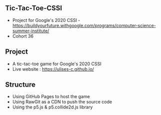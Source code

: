 ## Tic-Tac-Toe-CSSI
 * Project for Google's 2020 CSSI - https://buildyourfuture.withgoogle.com/programs/computer-science-summer-institute/
 * Cohort 36
## Project
* A tic-tac-toe game for Google's 2020 CSSI
* Live website : https://ulises-c.github.io/
## Structure
* Using GitHub Pages to host the game
* Using RawGit as a CDN to push the source code
* Using the p5.js & p5.collide2d.js library
